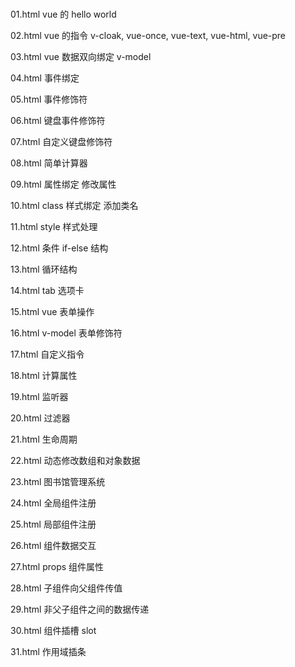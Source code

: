 #

01.html vue 的 hello world

02.html vue 的指令 v-cloak, vue-once, vue-text, vue-html, vue-pre

03.html vue 数据双向绑定 v-model

04.html 事件绑定

05.html 事件修饰符

06.html 键盘事件修饰符

07.html 自定义键盘修饰符

08.html 简单计算器

09.html 属性绑定 修改属性

10.html class 样式绑定 添加类名

11.html style 样式处理

12.html 条件 if-else 结构

13.html 循环结构

14.html tab 选项卡

15.html vue 表单操作

16.html v-model 表单修饰符

17.html 自定义指令

18.html 计算属性

19.html 监听器

20.html 过滤器

21.html 生命周期

22.html 动态修改数组和对象数据

23.html 图书馆管理系统

24.html 全局组件注册

25.html 局部组件注册

26.html 组件数据交互

27.html props 组件属性

28.html 子组件向父组件传值

29.html 非父子组件之间的数据传递

30.html 组件插槽 slot

31.html 作用域插条

